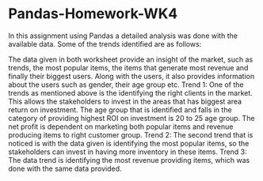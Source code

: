 # Pandas-Homework-WK4
In this assignment using Pandas a detailed analysis was done with the available data. Some of the trends identified are as follows:

The data given in both worksheet provide an insight of the market, such as trends, the most popular items, the items that generate most revenue and finally their biggest users. Along with the users, it also provides information about the users such as gender, their age group etc.
Trend 1: One of the trends as mentioned above is the identifying the right clients in the market.  This allows the stakeholders to invest in the areas that has biggest area return on investment. The age group that is identified and falls in the category of providing highest ROI on investment is 20 to 25 age group. 
The net profit is dependent on marketing both popular items and revenue producing items to right customer group.
Trend 2: The second trend that is noticed is with the data given is identifying the most popular items, so the stakeholders can invest in having more inventory in these items.
Trend 3: The data trend is identifying the most revenue providing items, which was done with the same data provided.
